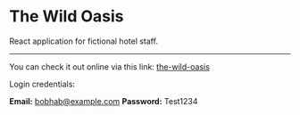 # The Wild Oasis

React application for fictional hotel staff.

---

You can check it out online via this link: [the-wild-oasis](https://the-wild-oasis-rooms.netlify.app)

Login credentials:

**Email:** bobhab@example.com
**Password:** Test1234
